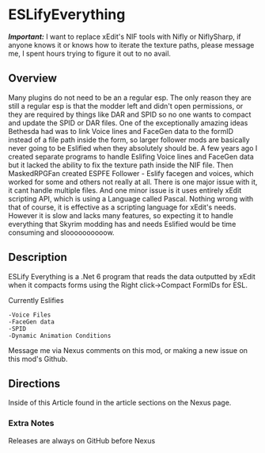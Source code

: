 # ESLifyEverything

**_Important:_** I want to replace xEdit's NIF tools with Nifly or NiflySharp, if anyone knows it or knows how to iterate the texture paths, please message me, I spent hours trying to figure it out to no avail.

## Overview

Many plugins do not need to be an a regular esp. The only reason they are still a regular esp is that the modder left and didn't open permissions, or they are required by things like DAR and SPID so no one wants to compact and update the SPID or DAR files. One of the exceptionally amazing ideas Bethesda had was to link Voice lines and FaceGen data to the formID instead of a file path inside the form, so larger follower mods are basically never going to be Eslified when they absolutely should be. A few years ago I created separate programs to handle Eslifing Voice lines and FaceGen data but it lacked the ability to fix the texture path inside the NIF file. Then MaskedRPGFan created ESPFE Follower - Eslify facegen and voices, which worked for some and others not really at all. There is one major issue with it, it cant handle multiple files. And one minor issue is it uses entirely xEdit scripting API, which is using a Language called Pascal. Nothing wrong with that of course, it is effective as a scripting language for xEdit's needs. However it is slow and lacks many features, so expecting it to handle everything that Skyrim modding has and needs Eslified would be time consuming and sloooooooooow. 

## Description

ESLify Everything is a .Net 6 program that reads the data outputted by xEdit when it compacts forms using the Right click->Compact FormIDs for ESL. 

Currently Eslifies

    -Voice Files
    -FaceGen data
    -SPID
    -Dynamic Animation Conditions

Message me via Nexus comments on this mod, or making a new issue on this mod's Github.

## Directions

Inside of this Article found in the article sections on the Nexus page.

### Extra Notes

Releases are always on GitHub before Nexus
